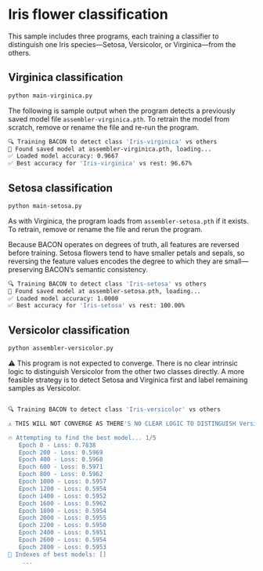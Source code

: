 # Iris flower classification

This sample includes three programs, each training a classifier to distinguish one Iris species—Setosa, Versicolor, or Virginica—from the others.

## Virginica classification
```bash
python main-virginica.py
```
The following is sample output when the program detects a previously saved model file `assembler-virginica.pth`. To retrain the model from scratch, remove or rename the file and re-run the program.
```bash
🔍 Training BACON to detect class 'Iris-virginica' vs others
📂 Found saved model at assembler-virginica.pth, loading...
✅ Loaded model accuracy: 0.9667
✅ Best accuracy for 'Iris-virginica' vs rest: 96.67%
```
## Setosa classification
```bash
python main-setosa.py
```
As with Virginica, the program loads from `assembler-setosa.pth` if it exists. To retrain, remove or rename the file and rerun the program.

Because BACON operates on degrees of truth, all features are reversed before training. Setosa flowers tend to have smaller petals and sepals, so reversing the feature values encodes the degree to which they are small—preserving BACON’s semantic consistency.

```bash
🔍 Training BACON to detect class 'Iris-setosa' vs others
📂 Found saved model at assembler-setosa.pth, loading...
✅ Loaded model accuracy: 1.0000
✅ Best accuracy for 'Iris-setosa' vs rest: 100.00%
```
## Versicolor classification
```bash
python assembler-versicolor.py
```
⚠️ This program is not expected to converge. There is no clear intrinsic logic to distinguish Versicolor from the other two classes directly. A more feasible strategy is to detect Setosa and Virginica first and label remaining samples as Versicolor.

```bash

🔍 Training BACON to detect class 'Iris-versicolor' vs others

⚠️ THIS WILL NOT CONVERGE AS THERE'S NO CLEAR LOGIC TO DISTINGUISH Versicolor FROM OHTERS

🔥 Attempting to find the best model... 1/5
   Epoch 0 - Loss: 0.7838
   Epoch 200 - Loss: 0.5969
   Epoch 400 - Loss: 0.5968
   Epoch 600 - Loss: 0.5971
   Epoch 800 - Loss: 0.5962
   Epoch 1000 - Loss: 0.5957
   Epoch 1200 - Loss: 0.5954
   Epoch 1400 - Loss: 0.5952
   Epoch 1600 - Loss: 0.5962
   Epoch 1800 - Loss: 0.5954
   Epoch 2000 - Loss: 0.5955
   Epoch 2200 - Loss: 0.5950
   Epoch 2400 - Loss: 0.5951
   Epoch 2600 - Loss: 0.5954
   Epoch 2800 - Loss: 0.5953
🧾 Indexes of best models: []
    ...
```